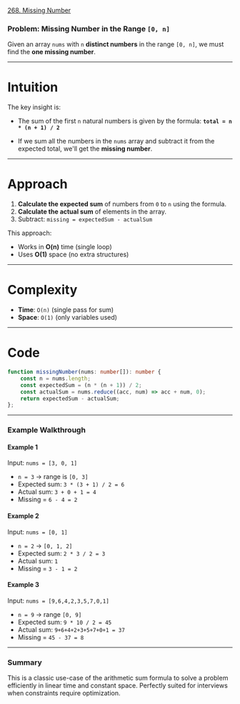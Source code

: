 [268. Missing Number](https://leetcode.com/problems/missing-number/)

### Problem: Missing Number in the Range `[0, n]`

Given an array `nums` with `n` **distinct numbers** in the range `[0, n]`, we must find the **one missing number**.

---

# Intuition

The key insight is:

* The sum of the first `n` natural numbers is given by the formula:
  **`total = n * (n + 1) / 2`**

* If we sum all the numbers in the `nums` array and subtract it from the expected total, we'll get the **missing number**.

---

# Approach

1. **Calculate the expected sum** of numbers from `0` to `n` using the formula.
2. **Calculate the actual sum** of elements in the array.
3. Subtract: `missing = expectedSum - actualSum`

This approach:
* Works in **O(n)** time (single loop)
* Uses **O(1)** space (no extra structures)

---
# Complexity

* **Time**: `O(n)` (single pass for sum)
* **Space**: `O(1)` (only variables used)

---
# Code

```ts
function missingNumber(nums: number[]): number {
    const n = nums.length;
    const expectedSum = (n * (n + 1)) / 2;
    const actualSum = nums.reduce((acc, num) => acc + num, 0);
    return expectedSum - actualSum;
};

```

---

### Example Walkthrough

#### Example 1

Input: `nums = [3, 0, 1]`

* `n = 3` → range is `[0, 3]`
* Expected sum: `3 * (3 + 1) / 2 = 6`
* Actual sum: `3 + 0 + 1 = 4`
* Missing = `6 - 4 = 2`

#### Example 2

Input: `nums = [0, 1]`

* `n = 2` → `[0, 1, 2]`
* Expected sum: `2 * 3 / 2 = 3`
* Actual sum: `1`
* Missing = `3 - 1 = 2`

#### Example 3

Input: `nums = [9,6,4,2,3,5,7,0,1]`

* `n = 9` → range `[0, 9]`
* Expected sum: `9 * 10 / 2 = 45`
* Actual sum: `9+6+4+2+3+5+7+0+1 = 37`
* Missing = `45 - 37 = 8`

---
### Summary

This is a classic use-case of the arithmetic sum formula to solve a problem efficiently in linear time and constant space. Perfectly suited for interviews when constraints require optimization.
